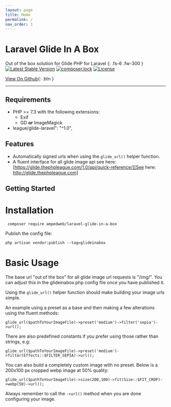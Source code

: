 ```yaml
---
layout: page
title: Home
permalink: /
nav_order: 1
---
```


# Laravel Glide In A Box
Out of the box solution for Glide PHP for Laravel
{: .fs-6 .fw-300 }
[![Latest Stable Version](https://poser.pugx.org/ampedweb/laravel-glide-in-a-box/v)](//packagist.org/packages/ampedweb/laravel-glide-in-a-box)  [![composer.lock](https://poser.pugx.org/ampedweb/laravel-glide-in-a-box/composerlock)](//packagist.org/packages/ampedweb/laravel-glide-in-a-box)  [![License](https://poser.pugx.org/ampedweb/laravel-glide-in-a-box/license)](//packagist.org/packages/ampedweb/laravel-glide-in-a-box)

[View On Github](https://github.com/ampedweb/laravel-glide-in-a-box){: .btn }

---------------------------------------



## Requirements

* PHP >= 7.3 with the following extensions:
    * Exif
    * GD  **or** ImageMagick
* league/glide-laravel": "^1.0",

## Features

* Automatically signed urls when using the `glide_url()` helper  function.
* A fluent interface for all glide image api see here: [https://glide.thephpleague.com/1.0/api/quick-reference/][See here: http://glide.thephpleague.com] 


## Getting Started

# Installation

     composer require ampedweb/laravel-glide-in-a-box

Publish the config file:

    php artisan vendor:publish --tag=glideinabox  


# Basic Usage

The base url "out of the box" for all glide image url requests is "/img/".  You can adjust this in the glideinabox.php config file once you have published it.

Using the `glide_url()` helper function should make building your image urls simple.

An example using a preset as a base and then making a few alterations using the fluent methods:

    glide_url($pathToYourImageFile)->preset('medium')->filter('sepia')->url();

There are also predefined constants if you prefer using those rather than strings, e.g:

    glide_url($pathToYourImageFile)->preset('medium')->filter(Effects::$FILTER_SEPIA)->url();

You can also build a completely custom image with no preset.
Below is a 200x100 px cropped webp image at 50% quality:
```
glide_url($pathToYourImageFile)->size(200,100)->fit(Size::$FIT_CROP)->webp(50)->url();
```
Always remember to call the `->url()` method when you are done configuring your image.